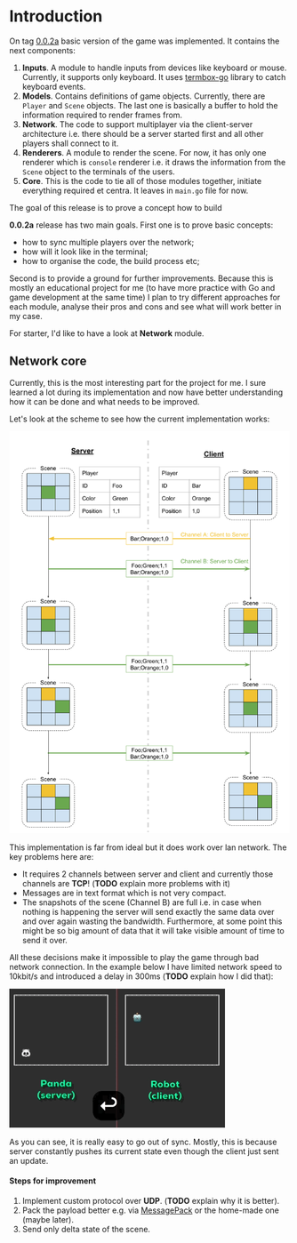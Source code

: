 # Introduction

On tag [0.0.2a](../../tree/0.0.2a) basic version of the game was implemented. It contains the next components:

1. **Inputs**. A module to handle inputs from devices like keyboard or mouse. Currently, it supports only keyboard. It uses [termbox-go](https://github.com/nsf/termbox-go) library to catch keyboard events.
2. **Models**. Contains definitions of game objects. Currently, there are `Player` and `Scene` objects. The last one is basically a buffer to hold the information required to render frames from.
3. **Network**. The code to support multiplayer via the client-server architecture i.e. there should be a server started first and all other players shall connect to it.
4. **Renderers**. A module to render the scene. For now, it has only one renderer which is `console` renderer i.e. it draws the information from the `Scene` object to the terminals of the users.
5. **Core**. This is the code to tie all of those modules together, initiate everything required et centra. It leaves in `main.go` file for now.

The goal of this release is to prove a concept how to build 

**0.0.2a** release has two main goals. First one is to prove basic concepts:

* how to sync multiple players over the network;
* how will it look like in the terminal;
* how to organise the code, the build process etc;


Second is to provide a ground for further improvements. Because this is mostly an educational project for me (to have more practice with Go and game development at the same time) I plan to try different approaches for each module, analyse their pros and cons and see what will work better in my case.

For starter, I'd like to have a look at **Network** module.

## Network core

Currently, this is the most interesting part for the project for me. I sure learned a lot during its implementation and now have better understanding how it can be done and what needs to be improved. 

Let's look at the scheme to see how the current implementation works:

![network](network-002.png)

This implementation is far from ideal but it does work over lan network. The key problems here are:

* It requires 2 channels between server and client and currently those channels are **TCP**! (**TODO** explain more problems with it)
* Messages are in text format which is not very compact.
* The snapshots of the scene (Channel B) are full i.e. in case when nothing is happening the server will send exactly the same data over and over again wasting the bandwidth. Furthermore, at some point this might be so big amount of data that it will take visible amount of time to send it over.

All these decisions make it impossible to play the game through bad network connection. In the example below I have limited network speed to 10kbit/s and introduced a delay in 300ms (**TODO** explain how I did that):

![bad-internet](10kbit-300ms.gif)

As you can see, it is really easy to go out of sync. Mostly, this is because server constantly pushes its current state even though the client just sent an update.


#### Steps for improvement

1. Implement custom protocol over **UDP**. (**TODO** explain why it is better).
2. Pack the payload better e.g. via [MessagePack](https://msgpack.org/index.html) or the home-made one (maybe later).
3. Send only delta state of the scene.
